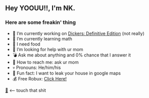 ## Hey YOOUU!!, I'm NK.

### Here are some freakin' thing

- 🤨  I’m currently working on [Dickers: Definitive Edition](https://never.gonna.give.you.up) (not really)
- 🖕  I’m currently learning math
- 🐷  I need food
- 🤮  I’m looking for help with ur mom
- 💣  Ask me about anything and 0% chance that I answer it
- 🤢  How to reach me: ask ur mom
- 💀  Pronouns: He/him/his
- 🔪  Fun fact: I want to leak your house in google maps
- 💰  Free Robux: [Click Here!](https://youtu.be/watch?v=dQw4w9WgXcQ/)

[💩](https://youtube.com/w/dQw4w9WgXcQ) <-- touch that shit
